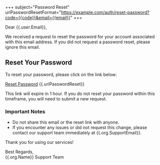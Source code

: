 +++
subject="Password Reset"
urlPasswordResetFormat="https://example.com/auth/reset-password?code={{code}}&email={{email}}"
+++

Dear {{.user.Email}},

We received a request to reset the password for your account associated with this email address. If you did not request a password reset, please ignore this email.

## Reset Your Password

To reset your password, please click on the link below:

[Reset Password]({{.urlPasswordReset}}) {{.urlPasswordReset}}

This link will expire in 1 hour. If you do not reset your password within this timeframe, you will need to submit a new request.

### Important Notes

- Do not share this email or the reset link with anyone.
- If you encounter any issues or did not request this change, please contact our support team immediately at {{.org.SupportEmail}}.

Thank you for using our services!

Best Regards,  
{{.org.Name}} Support Team
